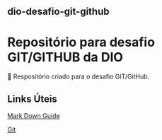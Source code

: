 ## dio-desafio-git-github

# Repositório para desafio GIT/GITHUB da DIO 
<p>🧠 Respositório criado para o desafio GIT/GitHub.</p>

## Links Úteis 
[Mark Down Guide](https://www.markdownguide.org/basic-syntax/)

[Git](https://git-scm.com/downloads) 
